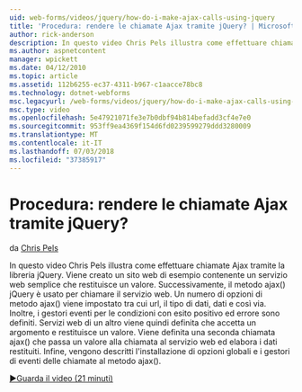 ```yaml
---
uid: web-forms/videos/jquery/how-do-i-make-ajax-calls-using-jquery
title: 'Procedura: rendere le chiamate Ajax tramite jQuery? | Microsoft Docs'
author: rick-anderson
description: In questo video Chris Pels illustra come effettuare chiamate Ajax tramite la libreria jQuery. Viene creato un sito web di esempio contenente un servizio web semplice che restituisce...
ms.author: aspnetcontent
manager: wpickett
ms.date: 04/12/2010
ms.topic: article
ms.assetid: 112b6255-ec37-4311-b967-c1aacce78bc8
ms.technology: dotnet-webforms
msc.legacyurl: /web-forms/videos/jquery/how-do-i-make-ajax-calls-using-jquery
msc.type: video
ms.openlocfilehash: 5e47921071fe3e7b0dbf94b814befadd3cf4e7e0
ms.sourcegitcommit: 953ff9ea4369f154d6fd0239599279ddd3280009
ms.translationtype: MT
ms.contentlocale: it-IT
ms.lasthandoff: 07/03/2018
ms.locfileid: "37385917"
---
```

<a name="how-do-i-make-ajax-calls-using-jquery"></a>Procedura: rendere le chiamate Ajax tramite jQuery?
====================
da [Chris Pels](https://twitter.com/chrispels)

In questo video Chris Pels illustra come effettuare chiamate Ajax tramite la libreria jQuery. Viene creato un sito web di esempio contenente un servizio web semplice che restituisce un valore. Successivamente, il metodo ajax() jQuery è usato per chiamare il servizio web. Un numero di opzioni di metodo ajax() viene impostato tra cui url, il tipo di dati, dati e così via. Inoltre, i gestori eventi per le condizioni con esito positivo ed errore sono definiti. Servizi web di un altro viene quindi definita che accetta un argomento e restituisce un valore. Viene definita una seconda chiamata ajax() che passa un valore alla chiamata al servizio web ed elabora i dati restituiti. Infine, vengono descritti l'installazione di opzioni globali e i gestori di eventi delle chiamate al metodo ajax().

[&#9654;Guarda il video (21 minuti)](https://channel9.msdn.com/Blogs/ASP-NET-Site-Videos/how-do-i-make-ajax-calls-using-jquery)
